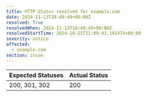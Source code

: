 ```yaml
---
title: HTTP Status resolved for example.com
date: 2024-11-13T18:49:49+00:00Z
resolved: True
resolvedWhen: 2024-11-13T18:49:49+00:00Z
resolvedStartTime: 2024-10-25T21:09:43.191474+00:00
severity: notice
affected:
  - example.com
section: issue
---
```


| Expected Statuses | Actual Status  |
|-------------------|----------------|
| 200, 301, 302 | 200 |
